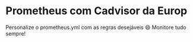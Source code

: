 # Prometheus com Cadvisor da Europ

Personalize o prometheus.yml com as regras desejáveis :smile:
Monitore tudo sempre!